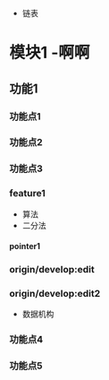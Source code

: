 - 链表
# 模块1 -啊啊
## 功能1
### 功能点1
### 功能点2
### 功能点3

### feature1
- 算法
- 二分法

#### pointer1
### origin/develop:edit
### origin/develop:edit2
- 数据机构

### 功能点4
### 功能点5